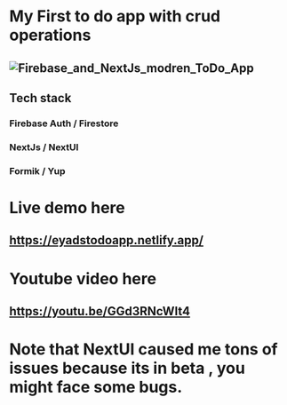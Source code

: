 # My First to do app with crud operations
 
## ![Firebase_and_NextJs_modren_ToDo_App](https://user-images.githubusercontent.com/103299832/203451574-1d647a4a-54a5-4ea9-9b27-14bead963529.gif)

## Tech stack
### Firebase Auth / Firestore
### NextJs / NextUI
### Formik / Yup


# Live demo here 
## https://eyadstodoapp.netlify.app/

# Youtube video here 
## https://youtu.be/GGd3RNcWlt4


# Note that NextUI caused me tons of issues because its in beta , you might face some bugs.
